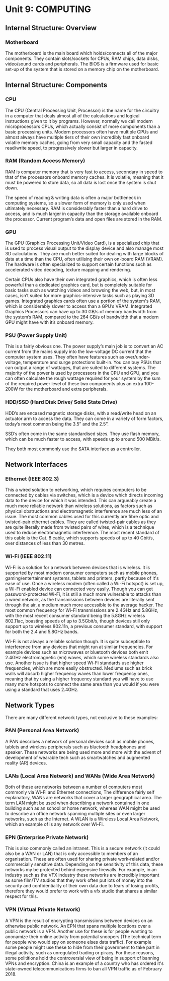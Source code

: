Unit 9: COMPUTING
=============

Internal Structure: Overview
-------------

### Motherboard
The motherboard is the main board which holds/connects all of the major components. They contain slots/sockets for CPUs, RAM chips, data disks, video/sound cards and peripherals. The BIOS is a firmware used for basic set-up of the system that is stored on a memory chip on the motherboard.

Internal Structure: Components
-------------
### CPU
The CPU (Central Processing Unit, Processor) is the name for the circuitry in a computer that deals almost all of the calculations and logical instructions given to it by programs. However, normally we call modern microprocessors CPUs, which actually consist of more components than a basic processing units. Modern processors often have multiple CPUs and almost always have multiple tiers of their own incredibly fast onboard volatile memory caches, going from very small capacity and the fasted read/write speed, to progressively slower but larger in capacity.

### RAM (Random Access Memory)
RAM is computer memory that is very fast to access, secondary in speed to that of the processors onboard memory caches. It is volatile, meaning that it must be powered to store data, so all data is lost once the system is shut down.

The speed of reading & writing data is often a major bottleneck in computing systems, so a slower form of memory is only used when ultimately necessary. RAM is considerably faster than a hard drive to access, and is much larger in capacity than the storage available onboard the processor. Current program’s data and open files are stored in the RAM.

### GPU
The GPU (Graphics Processing Unit/Video Card), is a specialized chip that is used to process visual output to the display device and also manage most 3D calculations. They are much better suited for dealing with large blocks of data at a time than the CPU, often utilising their own on-board RAM (VRAM). The hardware is often specialized to support certain functions such as accelerated video decoding, texture mapping and rendering.

Certain CPUs also have their own integrated graphics, which is often less powerful than a dedicated graphics card, but is completely suitable for basic tasks such as watching videos and browsing the web, but, in most cases, isn’t suited for more graphics-intensive tasks such as playing 3D games. Integrated graphics cards often use a portion of the system's RAM, which is considerably slower to access than a GPU’s VRAM. Integrated Graphics Processors can have up to 30 GB/s of memory bandwidth from the system’s RAM, compared to the 264 GB/s of bandwidth that a modern GPU might have with it’s onboard memory.

### PSU (Power Supply Unit)
This is a fairly obvious one. The power supply’s main job is to convert an AC current from the mains supply into the low-voltage DC current that the computer system uses. They often have features such as over/under-voltage, temperature and surge protections built-in. You can buy PSUs that can output a range of wattages, that are suited to different systems. The majority of the power is used by processors in the CPU and GPU, and you can often calculate the rough wattage required for your system by the sum of the required power level of these two components plus an extra 100-200W for the motherboard and extra peripherals.

### HDD/SSD (Hard Disk Drive/ Solid State Drive)
HDD’s are encased magnetic storage disks, with a read/write head on an actuator arm to access the data. They can come in a variety of form factors, today’s most common being the 3.5” and the 2.5”.

SSD’s often come in the same standardised sizes. They use flash memory, which can be much faster to access, with speeds up to around 500 MBit/s.

They both most commonly use the SATA interface as a controller.

Network Interfaces
-------------

### Ethernet (IEEE 802.3)

This a wired solution to networking, which requires computers to be connected by cables via switches, which is a device which directs incoming data to the device for which it was intended. This can argueably create a much more reliable network than wireless solutions, as factors such as physical obstructions and electromagnetic interference are much less of an issue. The most common cables used for this currently are fibre optic and twisted-pair ethernet cables. They are called twisted-pair cables as they are quite literally made from twisted pairs of wires, which is a technique used to reduce electromagnetic interference. The most recent standard of this cable is the Cat. 8 cable, which supports speeds of up to 40 Gbit/s, over distances of less than 30 metres.

### Wi-Fi (IEEE 802.11)

Wi-Fi is a solution for a network between devices that is wireless. It is supported by most modern consumer computers such as mobile phones, gaming/entertainment systems, tablets and printers, partly because of it's ease of use. Once a wireless modem (often called a Wi-Fi hotspot) is set up, a Wi-Fi enabled device can connected very easily. Though you can get password-protected Wi-Fi, it is still a much more vulnerable to attacks than a wired network, as the transmissions between devices are literally sent through the air, a medium much more accessible to the average hacker. The most common frequency for Wi-Fi transmissions are 2.4GHz and 5.8GHz, with the most recent consumer standard being the 5.8GHz wireless 802.11ac, boasting speeds of up to 3.5Gbit/s, though devices still only support up to wireless 802.11n, a previous consumer standard, with support for both the 2.4 and 5.8GHz bands.

Wi-Fi is not always a reliable solution though. It is quite subceptible to interference from any devices that might run at similar frequencies. For example devices such as microwaves or bluetooth devices both emit 2.4GHz electromagnetic (em) waves, which some wireless standards also use. Another issue is that higher speed Wi-Fi standards use higher frequencies, which are more easily obstructed. Mediums such as brick walls will absorb higher frequency waves than lower frequency ones, meaning that by using a higher frequency standard you will have to use many more hotspots to connect the same area than you would if you were using a standard that uses 2.4GHz.

Network Types
-------------
There are many different network types, not exclusive to these examples:

### PAN (Personal Area Network)

A PAN describes a network of personal devices such as mobile phones, tablets and wireless peripherals such as bluetooth headphones and speaker. These networks are being used more and more with the advent of development of wearable tech such as smartwatches and augmented reality (AR) devices.

### LANs (Local Area Network) and WANs (Wide Area Network)

Both of these are networks between a number of computers most commonly via Wi-Fi and Ethernet connections, The difference fairly self explanatory, WANs are networks that cover a larger geographical area. The term LAN might be used when describing a network contained in one building such as an school or home network, whereas WAN might be used to describe an office network spanning multiple sites or even larger networks, such as the Internet. A WLAN is a Wireless Local Area Network, which an example of is any network over Wi-Fi.

### EPN (Enterprise Private Network)

This is also commonly called an intranet. This is a secure network (it could also be a WAN or LAN) that is only accessible to members of an organisation. These are often used for sharing private work-related and/or commercially sensitive data. Depending on the sensitivity of this data, these networks my be protected behind expensive firewalls. For example, in an industry such as the VFX industry these networks are incredibly important as some film/TV studios that they work often put lots of money into the security and confidentiality of their own data due to fears of losing profits, therefore they would prefer to work with a vfx studio that shares a similar respect for this.

### VPN (Virtual Private Network)

A VPN is the result of encrypting transmissions between devices on an otherwise public network. An EPN that spans multiple locations over a public network is a VPN. Another use for these is for people wanting to anonamize their online activity from potential snoopers (The technical term for people who would spy on someone elses data traffic). For example some people might use these to hide from their government to take part in illegal activity, such as unregulated trading or piracy. For these reasons, some polititions hold the controversial view of being in support of banning VPNs and encryption. China is an example of a country who has ordered it's state-owned telecommunications firms to ban all VPN traffic as of February 2018.


